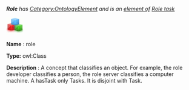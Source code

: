___Role__ 
 has
 [Category:OntologyElement](../../Category/OntologyElement "Category:OntologyElement") 
 and is an
 [element of](../../Property/ElementOf "Property:ElementOf") 
[Role task](../../Submissions/Role_task "Submissions:Role task")_




  





[![Class](../images/thumb/2/27/Class.gif/45px-Class.gif)](../../Image/Class.gif "Class")


__Name__ 
 : role
 



__Type:__ 
 owl:Class
 



__Description__ 
 : A concept that classifies an object. For example, the role developer classifies a person, the role server classifies a computer machine. A hasTask only Tasks. It is disjoint with Task.